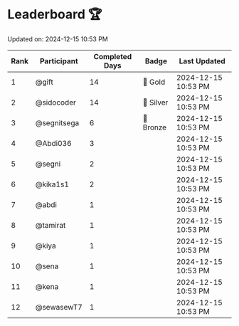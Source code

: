 # Leaderboard 🏆

Updated on: 2024-12-15 10:53 PM

| Rank | Participant       | Completed Days | Badge      | Last Updated         |
|------|-------------------|----------------|------------|----------------------|
| 1    | @gift             | 14             | 🏅 Gold     | 2024-12-15 10:53 PM |
| 2    | @sidocoder        | 14             | 🥈 Silver   | 2024-12-15 10:53 PM |
| 3    | @segnitsega       | 6              | 🥉 Bronze   | 2024-12-15 10:53 PM |
| 4    | @Abdi036          | 3              |            | 2024-12-15 10:53 PM |
| 5    | @segni            | 2              |            | 2024-12-15 10:53 PM |
| 6    | @kika1s1          | 2              |            | 2024-12-15 10:53 PM |
| 7    | @abdi             | 1              |            | 2024-12-15 10:53 PM |
| 8    | @tamirat          | 1              |            | 2024-12-15 10:53 PM |
| 9    | @kiya             | 1              |            | 2024-12-15 10:53 PM |
| 10   | @sena             | 1              |            | 2024-12-15 10:53 PM |
| 11   | @kena             | 1              |            | 2024-12-15 10:53 PM |
| 12   | @sewasewT7        | 1              |            | 2024-12-15 10:53 PM |
